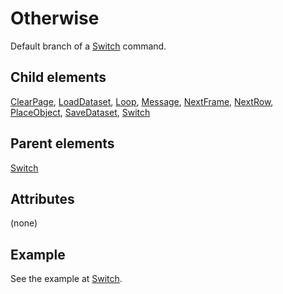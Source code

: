 # Otherwise



Default branch of a [Switch](../switch.md) command.



##  Child elements

[ClearPage](../clearpage.md), [LoadDataset](../loaddataset.md), [Loop](../loop.md), [Message](../message.md), [NextFrame](../nextframe.md), [NextRow](../nextrow.md), [PlaceObject](../placeobject.md), [SaveDataset](../savedataset.md), [Switch](../switch.md)

##  Parent elements

[Switch](../switch.md)


## Attributes
(none)

## Example


See the example at [Switch](../switch.md).







